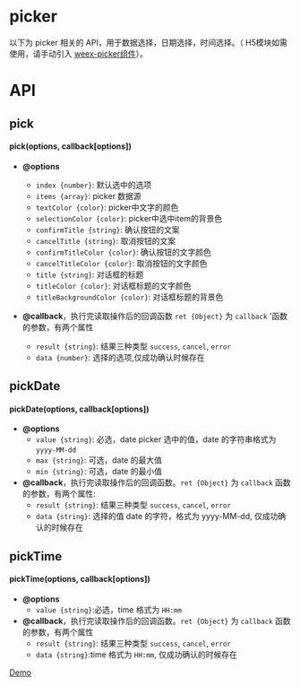# picker

以下为 picker 相关的 API，用于数据选择，日期选择，时间选择。（ H5模块如需使用，请手动引入 [weex-picker组件](https://github.com/weexteam/weex-picker)）。

# API

## pick

#### pick(options, callback[options])

* **@options**
  - `index {number}`: 默认选中的选项
  - `items {array}`: picker 数据源
  - `textColor {color}`: picker中文字的颜色 
  - `selectionColor {color}`: picker中选中item的背景色
  - `confirmTitle {string}`: 确认按钮的文案
  - `cancelTitle {string}`: 取消按钮的文案
  - `confirmTitleColor {color}`: 确认按钮的文字颜色
  - `cancelTitleColor {color}`: 取消按钮的文字颜色
  - `title {string}`: 对话框的标题
  - `titleColor {color}`: 对话框标题的文字颜色
  - `titleBackgroundColor {color}`: 对话框标题的背景色

* **@callback**，执行完读取操作后的回调函数 `ret {Object}` 为 `callback` '函数的参数，有两个属性
  - `result {string}`: 结果三种类型 `success`, `cancel`, `error`
  - `data {number}`: 选择的选项,仅成功确认时候存在

## pickDate

#### pickDate(options, callback[options])

* **@options**
  - `value {string}`: 必选，date picker 选中的值，date 的字符串格式为 `yyyy-MM-dd`
  - `max {string}`: 可选，date 的最大值
  - `min {string}`: 可选，date 的最小值
* **@callback**，执行完读取操作后的回调函数。`ret {Object}` 为 `callback` 函数的参数，有两个属性:
  - `result {string}`: 结果三种类型 `success`, `cancel`, `error`
  - `data {string}`: 选择的值 date 的字符，格式为 yyyy-MM-dd, 仅成功确认的时候存在

## pickTime

#### pickTime(options, callback[options])

* **@options**
  - `value {string}`:必选，time 格式为 `HH:mm` 
* **@callback**，执行完读取操作后的回调函数。`ret {Object}` 为 `callback` 函数的参数，有两个属性
  - `result {string}`: 结果三种类型 `success`, `cancel`, `error`  
  - `data {string}`:time 格式为 `HH:mm`, 仅成功确认的时候存在

[Demo](http://dotwe.org/vue/060faedd0952f518d2d5322a5fb5ea2f)